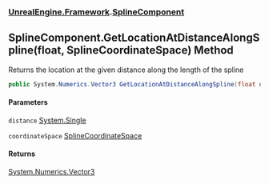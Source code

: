 ### [UnrealEngine.Framework](UnrealEngine_Framework.md 'UnrealEngine.Framework').[SplineComponent](SplineComponent.md 'UnrealEngine.Framework.SplineComponent')
## SplineComponent.GetLocationAtDistanceAlongSpline(float, SplineCoordinateSpace) Method
Returns the location at the given distance along the length of the spline  
```csharp
public System.Numerics.Vector3 GetLocationAtDistanceAlongSpline(float distance, UnrealEngine.Framework.SplineCoordinateSpace coordinateSpace);
```
#### Parameters
<a name='UnrealEngine_Framework_SplineComponent_GetLocationAtDistanceAlongSpline(float_UnrealEngine_Framework_SplineCoordinateSpace)_distance'></a>
`distance` [System.Single](https://docs.microsoft.com/en-us/dotnet/api/System.Single 'System.Single')  
  
<a name='UnrealEngine_Framework_SplineComponent_GetLocationAtDistanceAlongSpline(float_UnrealEngine_Framework_SplineCoordinateSpace)_coordinateSpace'></a>
`coordinateSpace` [SplineCoordinateSpace](SplineCoordinateSpace.md 'UnrealEngine.Framework.SplineCoordinateSpace')  
  
#### Returns
[System.Numerics.Vector3](https://docs.microsoft.com/en-us/dotnet/api/System.Numerics.Vector3 'System.Numerics.Vector3')  
